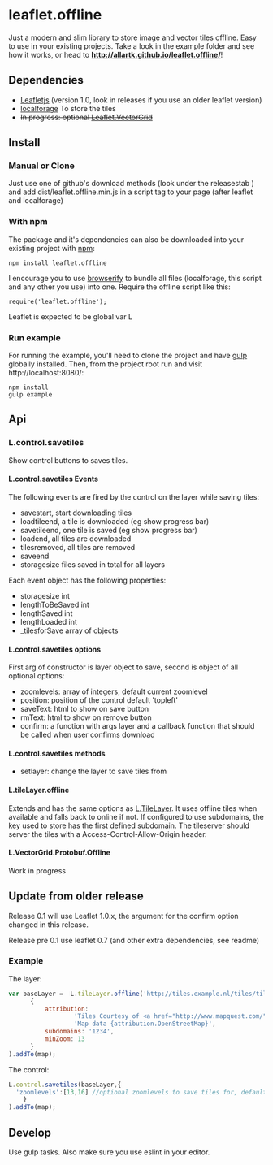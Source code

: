 leaflet.offline
===============

Just a modern and slim library to store image and vector tiles offline.
Easy to use in your existing projects. Take a look in the example folder and see how it works, or head
to **http://allartk.github.io/leaflet.offline/**!


## Dependencies

* [Leafletjs](http://leafletjs.com/) (version 1.0, look in releases if you use an older leaflet version)
* [localforage](https://github.com/localForage/localForage) To store the tiles
* ~~In progress: optional [Leaflet.VectorGrid](https://github.com/Leaflet/Leaflet.VectorGrid)~~


## Install

### Manual or Clone

Just use one of github's download methods (look under the releasestab ) and add dist/leaflet.offline.min.js in a script tag
to your page (after leaflet and localforage)

### With npm

The package and it's dependencies can also be downloaded into
your existing project with [npm](http://npmjs.com):

```
npm install leaflet.offline
```

I encourage you to use [browserify](http://browserify.org/)
to bundle all files (localforage, this script and any other you use) into one.
Require the offline script like this:

```
require('leaflet.offline');
```

Leaflet is expected to be global var L

### Run example

For running the example, you'll need to clone the project and have [gulp](http://www.gulpjs.com) globally installed.
Then, from the project root run and visit http://localhost:8080/:

```
npm install
gulp example
```

## Api

### L.control.savetiles

Show control buttons to saves tiles.

#### L.control.savetiles Events

The following events are fired by the control on the layer while saving tiles:

* savestart, start downloading tiles
* loadtileend, a tile is downloaded (eg show progress bar)
* savetileend, one tile is saved  (eg show progress bar)
* loadend, all tiles are downloaded
* tilesremoved, all tiles are removed
* saveend
* storagesize files saved in total for all layers

Each event object has the following properties:
* storagesize int
* lengthToBeSaved int
* lengthSaved int
* lengthLoaded int
* \_tilesforSave array of objects

#### L.control.savetiles options

First arg of constructor is layer object to save, second is object of all optional options:

* zoomlevels: array of integers, default current zoomlevel
* position: position of the control default 'topleft'
* saveText: html to show on save button
* rmText: html to show on remove button
* confirm: a function with args layer and a callback function that should be called when user confirms download

#### L.control.savetiles methods

* setlayer: change the layer to save tiles from

#### L.tileLayer.offline

Extends and has the same options as [L.TileLayer](http://leafletjs.com/reference-1.0.0.html#tilelayer).
It uses offline tiles when available and falls back to online if not. If configured to use subdomains, the key used to
store has the first defined subdomain.
The tileserver should server the tiles with a Access-Control-Allow-Origin header.

#### L.VectorGrid.Protobuf.Offline

Work in progress

## Update from older release

Release 0.1 will use Leaflet 1.0.x, the argument for the confirm option changed in this release.

Release pre 0.1 use leaflet 0.7 (and other extra dependencies, see readme)

### Example

The layer:

```javascript
var baseLayer =  L.tileLayer.offline('http://tiles.example.nl/tiles/tiles.py/mq_proxy/{z}/{x}/{y}.jpg',
      {
          attribution:
                  'Tiles Courtesy of <a href="http://www.mapquest.com/">MapQuest</a> &mdash; ' +
                  'Map data {attribution.OpenStreetMap}',
          subdomains: '1234',
          minZoom: 13
      }
).addTo(map);
```

The control:
```javascript
L.control.savetiles(baseLayer,{
  'zoomlevels':[13,16] //optional zoomlevels to save tiles for, default current zoomlevel
    }
).addTo(map);
```


## Develop

Use gulp tasks. Also make sure you use eslint in your editor.
